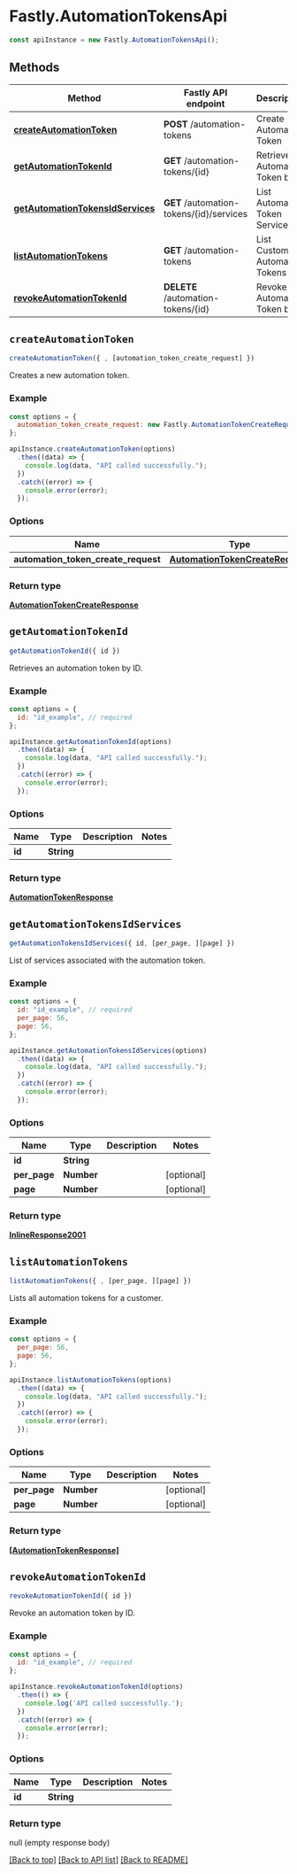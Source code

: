 # Fastly.AutomationTokensApi

```javascript
const apiInstance = new Fastly.AutomationTokensApi();
```
## Methods

Method | Fastly API endpoint | Description
------------- | ------------- | -------------
[**createAutomationToken**](AutomationTokensApi.md#createAutomationToken) | **POST** /automation-tokens | Create Automation Token
[**getAutomationTokenId**](AutomationTokensApi.md#getAutomationTokenId) | **GET** /automation-tokens/{id} | Retrieve an Automation Token by ID
[**getAutomationTokensIdServices**](AutomationTokensApi.md#getAutomationTokensIdServices) | **GET** /automation-tokens/{id}/services | List Automation Token Services
[**listAutomationTokens**](AutomationTokensApi.md#listAutomationTokens) | **GET** /automation-tokens | List Customer Automation Tokens
[**revokeAutomationTokenId**](AutomationTokensApi.md#revokeAutomationTokenId) | **DELETE** /automation-tokens/{id} | Revoke an Automation Token by ID


## `createAutomationToken`

```javascript
createAutomationToken({ , [automation_token_create_request] })
```

Creates a new automation token.

### Example

```javascript
const options = {
  automation_token_create_request: new Fastly.AutomationTokenCreateRequest(),
};

apiInstance.createAutomationToken(options)
  .then((data) => {
    console.log(data, "API called successfully.");
  })
  .catch((error) => {
    console.error(error);
  });
```

### Options

Name | Type | Description  | Notes
------------- | ------------- | ------------- | -------------
**automation_token_create_request** | [**AutomationTokenCreateRequest**](AutomationTokenCreateRequest.md) |  | [optional]

### Return type

[**AutomationTokenCreateResponse**](AutomationTokenCreateResponse.md)


## `getAutomationTokenId`

```javascript
getAutomationTokenId({ id })
```

Retrieves an automation token by ID.

### Example

```javascript
const options = {
  id: "id_example", // required
};

apiInstance.getAutomationTokenId(options)
  .then((data) => {
    console.log(data, "API called successfully.");
  })
  .catch((error) => {
    console.error(error);
  });
```

### Options

Name | Type | Description  | Notes
------------- | ------------- | ------------- | -------------
**id** | **String** |  |

### Return type

[**AutomationTokenResponse**](AutomationTokenResponse.md)


## `getAutomationTokensIdServices`

```javascript
getAutomationTokensIdServices({ id, [per_page, ][page] })
```

List of services associated with the automation token.

### Example

```javascript
const options = {
  id: "id_example", // required
  per_page: 56,
  page: 56,
};

apiInstance.getAutomationTokensIdServices(options)
  .then((data) => {
    console.log(data, "API called successfully.");
  })
  .catch((error) => {
    console.error(error);
  });
```

### Options

Name | Type | Description  | Notes
------------- | ------------- | ------------- | -------------
**id** | **String** |  |
**per_page** | **Number** |  | [optional]
**page** | **Number** |  | [optional]

### Return type

[**InlineResponse2001**](InlineResponse2001.md)


## `listAutomationTokens`

```javascript
listAutomationTokens({ , [per_page, ][page] })
```

Lists all automation tokens for a customer.

### Example

```javascript
const options = {
  per_page: 56,
  page: 56,
};

apiInstance.listAutomationTokens(options)
  .then((data) => {
    console.log(data, "API called successfully.");
  })
  .catch((error) => {
    console.error(error);
  });
```

### Options

Name | Type | Description  | Notes
------------- | ------------- | ------------- | -------------
**per_page** | **Number** |  | [optional]
**page** | **Number** |  | [optional]

### Return type

[**[AutomationTokenResponse]**](AutomationTokenResponse.md)


## `revokeAutomationTokenId`

```javascript
revokeAutomationTokenId({ id })
```

Revoke an automation token by ID.

### Example

```javascript
const options = {
  id: "id_example", // required
};

apiInstance.revokeAutomationTokenId(options)
  .then(() => {
    console.log('API called successfully.');
  })
  .catch((error) => {
    console.error(error);
  });
```

### Options

Name | Type | Description  | Notes
------------- | ------------- | ------------- | -------------
**id** | **String** |  |

### Return type

null (empty response body)


[[Back to top]](#) [[Back to API list]](../../README.md#endpoints)
[[Back to README]](../../README.md)

